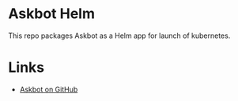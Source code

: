 Askbot Helm
====

This repo packages Askbot as a Helm app for launch of kubernetes.

Links
====

* [Askbot on GitHub](https://github.com/ASKBOT/askbot-devel/)
